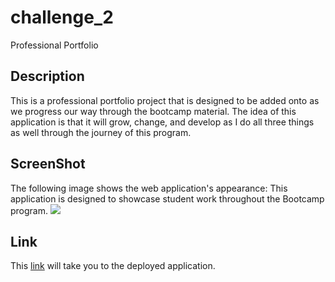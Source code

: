 # challenge_2
Professional Portfolio

## Description
This is a professional portfolio project that is designed to be added onto as we progress our way through the bootcamp material. The idea of this application is that it will grow, change, and develop as I do all three things as well through the journey of this program. 

## ScreenShot
The following image shows the web application's appearance:
This application is designed to showcase student work throughout the Bootcamp program.
![](/assets/images/Screen%20Shot%202022-11-17%20at%209.09.33%20PM.png)

## Link
This [link](https://ejc10d.github.io/challenge_2/) will take you to the deployed application.
